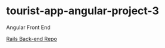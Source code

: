 # tourist-app-angular-project-3
Angular Front End

<a href="https://github.com/atflick/tourist-app-project-3">Rails Back-end Repo</a>
